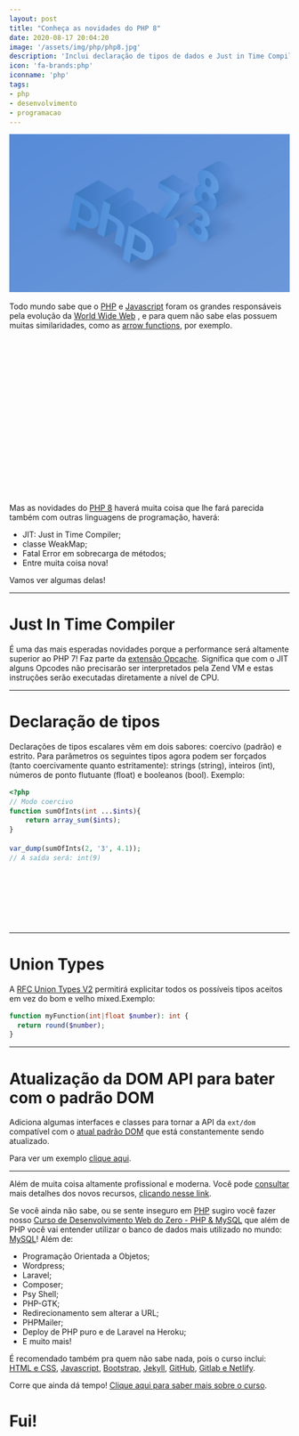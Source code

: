 ```yaml
---
layout: post
title: "Conheça as novidades do PHP 8"
date: 2020-08-17 20:04:20
image: '/assets/img/php/php8.jpg'
description: 'Inclui declaração de tipos de dados e Just in Time Compiler.'
icon: 'fa-brands:php'
iconname: 'php'
tags:
- php
- desenvolvimento
- programacao
---
```


![Conheça as novidades do PHP 8](/assets/img/php/php8.jpg)

Todo mundo sabe que o [PHP](https://terminalroot.com.br/tags#php) e [Javascript](https://terminalroot.com.br/tags#javascript) foram os grandes responsáveis pela evolução da [World Wide Web](https://pt.wikipedia.org/wiki/World_Wide_Web) , e para quem não sabe elas possuem muitas similaridades, como as [arrow functions](https://www.php.net/manual/pt_BR/functions.arrow.php), por exemplo.

<!-- QUADRADO -->
<script async src="//pagead2.googlesyndication.com/pagead/js/adsbygoogle.js"></script>
<ins class="adsbygoogle"
style="display:inline-block;width:336px;height:280px"
data-ad-client="ca-pub-2838251107855362"
data-ad-slot="5351066970"></ins>
<script>
(adsbygoogle = window.adsbygoogle || []).push({});
</script>

Mas as novidades do [PHP 8](https://terminalroot.com.br/php/) haverá muita coisa que lhe fará parecida também com outras linguagens de programação, haverá: 
+ JIT: Just in Time Compiler;
+ classe WeakMap;
+ Fatal Error em sobrecarga de métodos;
+ Entre muita coisa nova!

Vamos ver algumas delas!

---

# Just In Time Compiler
É uma das mais esperadas novidades porque a performance será altamente superior ao PHP 7! Faz parte da [extensão Opcache](https://www.php.net/manual/en/book.opcache.php). Significa que com o JIT alguns Opcodes não precisarão ser interpretados pela Zend VM e estas instruções serão executadas diretamente a nível de CPU.

---

# Declaração de tipos
Declarações de tipos escalares vêm em dois sabores: coercivo (padrão) e estrito. Para parâmetros os seguintes tipos agora podem ser forçados (tanto coercivamente quanto estritamente): strings (string), inteiros (int), números de ponto flutuante (float) e booleanos (bool). Exemplo:
```php
<?php
// Modo coercivo
function sumOfInts(int ...$ints){
    return array_sum($ints);
}

var_dump(sumOfInts(2, '3', 4.1));
// A saída será: int(9)
```

<!-- MINI ANÚNCIO -->
<script async src="//pagead2.googlesyndication.com/pagead/js/adsbygoogle.js"></script>
<!-- Games Root -->
<ins class="adsbygoogle"
style="display:inline-block;width:730px;height:95px"
data-ad-client="ca-pub-2838251107855362"
data-ad-slot="5351066970"></ins>
<script>
(adsbygoogle = window.adsbygoogle || []).push({});
</script>


---

# Union Types
A [RFC Union Types V2](https://wiki.php.net/rfc/union_types_v2) permitirá explicitar todos os possíveis tipos aceitos em vez do bom e velho mixed.Exemplo:
```php
function myFunction(int|float $number): int {
  return round($number);
}
```

---

# Atualização da DOM API para bater com o padrão DOM
Adiciona algumas interfaces e classes para tornar a API da `ext/dom` compatível com o [atual padrão DOM](https://dom.spec.whatwg.org/) que está constantemente sendo atualizado.

Para ver um exemplo [clique aqui](https://wiki.php.net/rfc/dom_living_standard_api).

---

Além de muita coisa altamente profissional e moderna. Você pode [consultar](https://thephp.website/br/edicao/andamento-php-8/) mais detalhes dos novos recursos, [clicando nesse link](https://wiki.php.net/rfc).

Se você ainda não sabe, ou se sente inseguro em [PHP](https://terminalroot.com.br/php/) sugiro você fazer nosso [Curso de Desenvolvimento Web do Zero - PHP & MySQL](https://terminalroot.com.br/php/) que além de PHP você vai entender utilizar o banco de dados mais utilizado no mundo: [MySQL](https://terminalroot.com.br/mysql)! Além de:
+ Programação Orientada a Objetos;
+ Wordpress;
+ Laravel;
+ Composer;
+ Psy Shell;
+ PHP-GTK;
+ Redirecionamento sem alterar a URL;
+ PHPMailer;
+ Deploy de PHP puro e de Laravel na Heroku;
+ E muito mais!

É recomendado também pra quem não sabe nada, pois o curso inclui: [HTML e CSS](https://www.youtube.com/watch?v=SGA6nQqYH7A), [Javascript](https://www.youtube.com/watch?v=HI6YZJxoaIQ), [Bootstrap](https://www.youtube.com/watch?v=mRlkt7P2gZI), [Jekyll](https://www.youtube.com/watch?v=7lI5BfHK-kA), [GitHub](https://terminalroot.com.br/git), [Gitlab e Netlify](https://www.youtube.com/watch?v=ahkpilbOtpE).

Corre que ainda dá tempo! [Clique aqui para saber mais sobre o curso](https://terminalroot.com.br/php/).

<!-- RETANGULO LARGO 2 -->
<script async src="//pagead2.googlesyndication.com/pagead/js/adsbygoogle.js"></script>
<ins class="adsbygoogle"
style="display:block; text-align:center;"
data-ad-layout="in-article"
data-ad-format="fluid"
data-ad-client="ca-pub-2838251107855362"
data-ad-slot="8549252987"></ins>
<script>
(adsbygoogle = window.adsbygoogle || []).push({});
</script>

# Fui!
